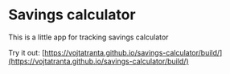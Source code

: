 # Savings calculator

This is a little app for tracking savings calculator

Try it out: [https://vojtatranta.github.io/savings-calculator/build/](https://vojtatranta.github.io/savings-calculator/build/)
